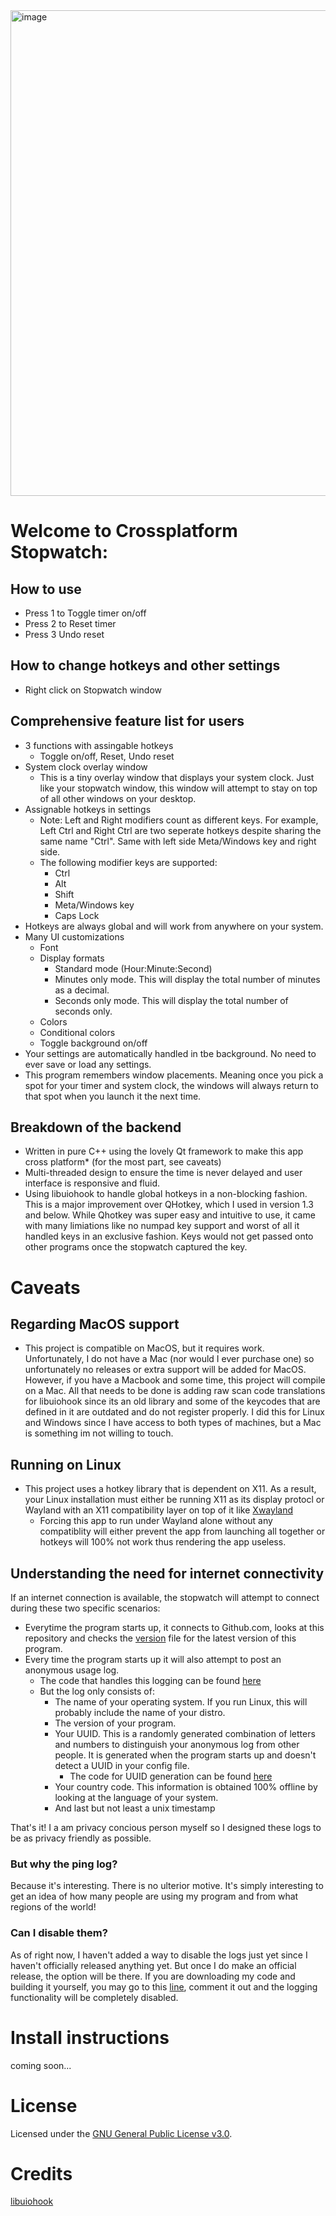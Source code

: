 <img width="1469" height="777" alt="image" src="https://github.com/user-attachments/assets/6a941f6e-9742-4c52-9898-2996d65babe5" />

# Welcome to Crossplatform Stopwatch:

## How to use
- Press 1 to Toggle timer on/off
- Press 2 to Reset timer
- Press 3 Undo reset

## How to change hotkeys and other settings
- Right click on Stopwatch window

## Comprehensive feature list for users
- 3 functions with assingable hotkeys
  - Toggle on/off, Reset, Undo reset
- System clock overlay window
  - This is a tiny overlay window that displays your system clock. Just like your stopwatch window, this window will attempt to stay on top of all other windows on your desktop.
- Assignable hotkeys in settings
  - Note: Left and Right modifiers count as different keys. For example, Left Ctrl and Right Ctrl are two seperate hotkeys despite sharing the same name "Ctrl". Same with left side Meta/Windows key and right side.
  - The following modifier keys are supported:
    - Ctrl
    - Alt
    - Shift
    - Meta/Windows key
    - Caps Lock
- Hotkeys are always global and will work from anywhere on your system.
- Many UI customizations
  - Font
  - Display formats
    - Standard mode (Hour\:Minute:Second)
    - Minutes only mode. This will display the total number of minutes as a decimal.
    - Seconds only mode. This will display the total number of seconds only. 
  - Colors
  - Conditional colors
  - Toggle background on/off
- Your settings are automatically handled in tbe background. No need to ever save or load any settings.
- This program remembers window placements. Meaning once you pick a spot for your timer and system clock, the windows will always return to that spot when you launch it the next time.

## Breakdown of the backend
- Written in pure C++ using the lovely Qt framework to make this app cross platform* (for the most part, see caveats)
- Multi-threaded design to ensure the time is never delayed and user interface is responsive and fluid.
- Using libuiohook to handle global hotkeys in a non-blocking fashion. This is a major improvement over QHotkey, which I used in version 1.3 and below. While Qhotkey was super easy and intuitive to use, it came with many limiations like no numpad key support and worst of all it handled keys in an exclusive fashion. Keys would not get passed onto other programs once the stopwatch captured the key.

# Caveats

## Regarding MacOS support
- This project is compatible on MacOS, but it requires work. Unfortunately, I do not have a Mac (nor would I ever purchase one) so unfortunately no releases or extra support will be added for MacOS. However, if you have a Macbook and some time, this project will compile on a Mac. All that needs to be done is adding raw scan code translations for libuiohook since its an old library and some of the keycodes that are defined in it are outdated and do not register properly. I did this for Linux and Windows since I have access to both types of machines, but a Mac is something im not willing to touch.

## Running on Linux
- This project uses a hotkey library that is dependent on X11. As a result, your Linux installation must either be running X11 as its display protocl or Wayland with an X11 compatibility layer on top of it like [Xwayland](https://wiki.archlinux.org/title/Wayland)
  - Forcing this app to run under Wayland alone without any compatiblity will either prevent the app from launching all together or hotkeys will 100% not work thus rendering the app useless.

## Understanding the need for internet connectivity
If an internet connection is available, the stopwatch will attempt to connect during these two specific scenarios:
- Everytime the program starts up, it connects to Github.com, looks at this repository and checks the [version](https://github.com/Bo0sted/CrossplatformStopwatch/blob/master/version/version) file for the latest version of this program.
- Every time the program starts up it will also attempt to post an anonymous usage log.
  - The code that handles this logging can be found [here](https://github.com/Bo0sted/CrossplatformStopwatch/blob/master/updatemanager.cpp#L66)
  - But the log only consists of:
    - The name of your operating system. If you run Linux, this will probably include the name of your distro.
    - The version of your program.
    - Your UUID. This is a randomly generated combination of letters and numbers to distinguish your anonymous log from other people. It is generated when the program starts up and doesn't detect a UUID in your config file.
      - The code for UUID generation can be found [here](https://github.com/Bo0sted/CrossplatformStopwatch/blob/master/qsettingsmanager.cpp#L281)
    - Your country code. This information is obtained 100% offline by looking at the language of your system.
    - And last but not least a unix timestamp


That's it! I a am privacy concious person myself so I designed these logs to be as privacy friendly as possible.

### But why the ping log?
Because it's interesting. There is no ulterior motive. It's simply interesting to get an idea of how many people are using my program and from what regions of the world!

### Can I disable them?
As of right now, I haven't added a way to disable the logs just yet since I haven't officially released anything yet. But once I do make an official release, the option will be there. If you are downloading my code and building it yourself, you may go to this [line](https://github.com/Bo0sted/CrossplatformStopwatch/blob/master/mainwindow.cpp#L332), comment it out and the logging functionality will be completely disabled.

# Install instructions
coming soon...

# License
Licensed under the [GNU General Public License v3.0](https://www.gnu.org/licenses/gpl-3.0.en.html).


# Credits
[libuiohook](https://github.com/kwhat/libuiohook)
